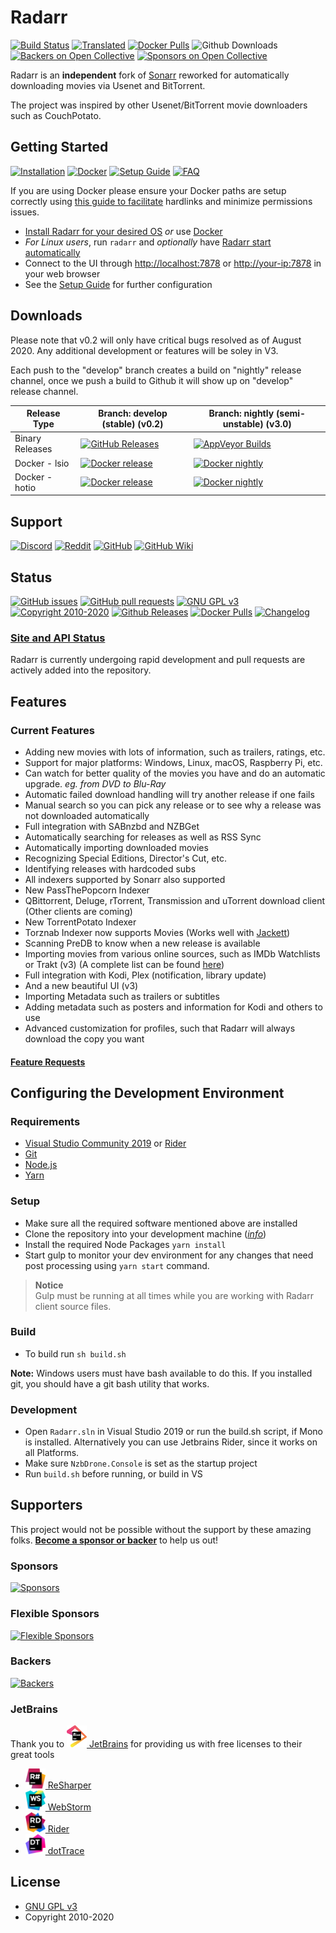 # Radarr

[![Build Status](https://dev.azure.com/Radarr/Radarr/_apis/build/status/Radarr.Radarr?branchName=develop)](https://dev.azure.com/Radarr/Radarr/_build/latest?definitionId=1&branchName=develop)
[![Translated](https://translate.servarr.com/widgets/radarr/-/radarr/svg-badge.svg)](https://translate.servarr.com/engage/radarr/?utm_source=widget)
[![Docker Pulls](https://img.shields.io/docker/pulls/linuxserver/radarr.svg)](https://github.com/Radarr/Radarr/wiki/Docker)
![Github Downloads](https://img.shields.io/github/downloads/Radarr/Radarr/total.svg)
[![Backers on Open Collective](https://opencollective.com/Radarr/backers/badge.svg)](#backers) [![Sponsors on Open Collective](https://opencollective.com/Radarr/sponsors/badge.svg)](#sponsors)

Radarr is an __independent__ fork of [Sonarr](https://github.com/Sonarr/Sonarr) reworked for automatically downloading movies via Usenet and BitTorrent.

The project was inspired by other Usenet/BitTorrent movie downloaders such as CouchPotato.

## Getting Started

[![Installation](https://img.shields.io/badge/wiki-installation-brightgreen.svg?maxAge=60&style=flat-square)](https://github.com/Radarr/Radarr/wiki/Installation)
[![Docker](https://img.shields.io/badge/wiki-docker-1488C6.svg?maxAge=60&style=flat-square)](https://github.com/Radarr/Radarr/wiki/Docker) 
[![Setup Guide](https://img.shields.io/badge/wiki-setup_guide-orange.svg?maxAge=60&style=flat-square)](https://github.com/Radarr/Radarr/wiki/Setup-Guide)
[![FAQ](https://img.shields.io/badge/wiki-FAQ-BF55EC.svg?maxAge=60&style=flat-square)](https://github.com/Radarr/Radarr/wiki/FAQ)


If you are using Docker please ensure your Docker paths are setup correctly using [this guide to facilitate](https://old.reddit.com/r/usenet/wiki/docker) hardlinks and minimize permissions issues. 

* [Install Radarr for your desired OS](https://github.com/Radarr/Radarr/wiki/Installation) *or* use [Docker](https://github.com/Radarr/Radarr/wiki/Docker)
* *For Linux users*, run `radarr` and *optionally* have [Radarr start automatically](https://github.com/Radarr/Radarr/wiki/Autostart-on-Linux)
* Connect to the UI through <http://localhost:7878> or <http://your-ip:7878> in your web browser
* See the [Setup Guide](https://github.com/Radarr/Radarr/wiki/Setup-Guide) for further configuration

## Downloads
Please note that v0.2 will only have critical bugs resolved as of August 2020. Any additional development or features will be soley in V3.

Each push to the "develop" branch creates a build on "nightly" release channel, once we push a build to Github it will show up on "develop" release channel.


| Release Type    | Branch: develop (stable) (v0.2)                                                                                                                                                    | Branch: nightly (semi-unstable) (v3.0)                                                                                                                                                               |
|-----------------|------------------------------------------------------------------------------------------------------------------------------------------------------------------------------|------------------------------------------------------------------------------------------------------------------------------------------------------------------------------------------------|
| Binary Releases | [![GitHub Releases](https://img.shields.io/badge/downloads-releases-brightgreen.svg?maxAge=60&style=flat-square)](https://github.com/Radarr/Radarr/releases)                 | [![AppVeyor Builds](https://img.shields.io/badge/downloads-nightly-green.svg?maxAge=60&style=flat-square)](https://ci.appveyor.com/project/galli-leo/radarr-usby1/branch/develop/artifacts)    |                                                                                                                                                                                |
| Docker - lsio   | [![Docker release](https://img.shields.io/badge/linuxserver-radarr:latest-blue.svg?colorB=1488C6&maxAge=60&style=flat-square)](https://hub.docker.com/r/linuxserver/radarr)  | [![Docker nightly](https://img.shields.io/badge/linuxserver-radarr:nightly-blue.svg?colorB=1488C6&maxAge=60&style=flat-square)](https://hub.docker.com/r/linuxserver/radarr)                   |
| Docker - hotio  | [![Docker release](https://img.shields.io/badge/hotio-radarr:latest-blue.svg?colorB=1488C6&maxAge=60&style=flat-square)](https://hub.docker.com/r/hotio/radarr)              | [![Docker nightly](https://img.shields.io/badge/hotio-radarr:nightly-blue.svg?colorB=1488C6&maxAge=60&style=flat-square)](https://hub.docker.com/r/hotio/radarr)                              | 

## Support

[![Discord](https://img.shields.io/badge/discord-chat-7289DA.svg?maxAge=60&style=flat-square)](https://discord.gg/AD3UP37)
[![Reddit](https://img.shields.io/badge/reddit-discussion-FF4500.svg?maxAge=60&style=flat-square)](https://www.reddit.com/r/radarr)
[![GitHub](https://img.shields.io/badge/github-issues-red.svg?maxAge=60&style=flat-square)](https://github.com/Radarr/Radarr/issues)
[![GitHub Wiki](https://img.shields.io/badge/github-wiki-181717.svg?maxAge=60&style=flat-square)](https://github.com/Radarr/Radarr/wiki)

## Status

[![GitHub issues](https://img.shields.io/github/issues/radarr/radarr.svg?maxAge=60&style=flat-square)](https://github.com/Radarr/Radarr/issues)
[![GitHub pull requests](https://img.shields.io/github/issues-pr/radarr/radarr.svg?maxAge=60&style=flat-square)](https://github.com/Radarr/Radarr/pulls)
[![GNU GPL v3](https://img.shields.io/badge/license-GNU%20GPL%20v3-blue.svg?maxAge=60&style=flat-square)](http://www.gnu.org/licenses/gpl.html)
[![Copyright 2010-2020](https://img.shields.io/badge/copyright-2020-blue.svg?maxAge=60&style=flat-square)](https://github.com/Radarr/Radarr)
[![Github Releases](https://img.shields.io/github/downloads/Radarr/Radarr/total.svg?maxAge=60&style=flat-square)](https://github.com/Radarr/Radarr/releases/)
[![Docker Pulls](https://img.shields.io/docker/pulls/linuxserver/radarr.svg?maxAge=60&style=flat-square)](https://hub.docker.com/r/linuxserver/radarr/)
[![Changelog](https://img.shields.io/github/commit-activity/w/radarr/radarr.svg?style=flat-square)](/CHANGELOG.md#unreleased)

### [Site and API Status](https://status.radarr.video)

Radarr is currently undergoing rapid development and pull requests are actively added into the repository.

## Features

### Current Features

* Adding new movies with lots of information, such as trailers, ratings, etc.
* Support for major platforms: Windows, Linux, macOS, Raspberry Pi, etc.
* Can watch for better quality of the movies you have and do an automatic upgrade. *eg. from DVD to Blu-Ray*
* Automatic failed download handling will try another release if one fails
* Manual search so you can pick any release or to see why a release was not downloaded automatically
* Full integration with SABnzbd and NZBGet
* Automatically searching for releases as well as RSS Sync
* Automatically importing downloaded movies
* Recognizing Special Editions, Director's Cut, etc.
* Identifying releases with hardcoded subs
* All indexers supported by Sonarr also supported
* New PassThePopcorn Indexer
* QBittorrent, Deluge, rTorrent, Transmission and uTorrent download client (Other clients are coming)
* New TorrentPotato Indexer
* Torznab Indexer now supports Movies (Works well with [Jackett](https://github.com/Jackett/Jackett))
* Scanning PreDB to know when a new release is available
* Importing movies from various online sources, such as IMDb Watchlists or Trakt (v3) (A complete list can be found [here](https://github.com/Radarr/Radarr/issues/114))
* Full integration with Kodi, Plex (notification, library update)
* And a new beautiful UI (v3)
* Importing Metadata such as trailers or subtitles
* Adding metadata such as posters and information for Kodi and others to use
* Advanced customization for profiles, such that Radarr will always download the copy you want

#### [Feature Requests](https://github.com/Radarr/Radarr/issues/new?assignees=&labels=feature+request&template=feature_request.md&title=)

## Configuring the Development Environment

### Requirements

* [Visual Studio Community 2019](https://www.visualstudio.com/vs/community/) or [Rider](http://www.jetbrains.com/rider/)
* [Git](https://git-scm.com/downloads)
* [Node.js](https://nodejs.org/en/download/)
* [Yarn](https://yarnpkg.com/)

### Setup

* Make sure all the required software mentioned above are installed
* Clone the repository into your development machine ([*info*](https://help.github.com/desktop/guides/contributing/working-with-your-remote-repository-on-github-or-github-enterprise))
* Install the required Node Packages `yarn install`
* Start gulp to monitor your dev environment for any changes that need post processing using `yarn start` command.

> **Notice**  
> Gulp must be running at all times while you are working with Radarr client source files.

### Build

* To build run `sh build.sh`

**Note:** Windows users must have bash available to do this. If you installed git, you should have a git bash utility that works.

### Development

* Open `Radarr.sln` in Visual Studio 2019 or run the build.sh script, if Mono is installed. Alternatively you can use Jetbrains Rider, since it works on all Platforms.
* Make sure `NzbDrone.Console` is set as the startup project
* Run `build.sh` before running, or build in VS

## Supporters

This project would not be possible without the support by these amazing folks. [**Become a sponsor or backer**](https://opencollective.com/radarr) to help us out!

### Sponsors

[![Sponsors](https://opencollective.com/radarr/tiers/sponsor.svg)](https://opencollective.com/radarr/order/3851)

### Flexible Sponsors

[![Flexible Sponsors](https://opencollective.com/radarr/tiers/flexible-sponsor.svg?avatarHeight=54)](https://opencollective.com/radarr/order/3856)

### Backers

[![Backers](https://opencollective.com/radarr/tiers/backer.svg?avatarHeight=48)](https://opencollective.com/radarr/order/3850)

### JetBrains

Thank you to [<img src="/Logo/jetbrains.svg" alt="JetBrains" width="32"> JetBrains](http://www.jetbrains.com/) for providing us with free licenses to their great tools

* [<img src="/Logo/resharper.svg" alt="ReSharper" width="32"> ReSharper](http://www.jetbrains.com/resharper/)
* [<img src="/Logo/webstorm.svg" alt="WebStorm" width="32"> WebStorm](http://www.jetbrains.com/webstorm/)
* [<img src="/Logo/rider.svg" alt="Rider" width="32"> Rider](http://www.jetbrains.com/rider/)
* [<img src="/Logo/dottrace.svg" alt="dotTrace" width="32"> dotTrace](http://www.jetbrains.com/dottrace/)

## License

* [GNU GPL v3](http://www.gnu.org/licenses/gpl.html)
* Copyright 2010-2020
